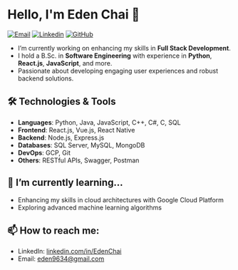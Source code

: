 <!--
### Hi there 👋

**EdenChai/EdenChai** is a ✨ _special_ ✨ repository because its `README.md` (this file) appears on your GitHub profile.

Here are some ideas to get you started:

- 🔭 I’m currently working on ...
- 🌱 I’m currently learning ...
- 👯 I’m looking to collaborate on ...
- 🤔 I’m looking for help with ...
- 💬 Ask me about ...
- 📫 How to reach me: ...
- 😄 Pronouns: ...
- ⚡ Fun fact: ...
-->

# Hello, I'm Eden Chai 👋
<p>
  <a href="mailto:eden9634@gmail.com" target="_blank"><img src="https://img.shields.io/badge/-Gmail-c14438?style=plastic&logo=Gmail&logoColor=white" alt="Email"></a>
  <a href="https://www.linkedin.com/in/edenchai" target="_blank"><img src="https://img.shields.io/badge/LinkedIn-%230077B5.svg?&style=plastic&logo=linkedin&logoColor=white" alt="Linkedin"></a>
  <a href="https://github.com/edenchai/" target="_blank"><img src="https://img.shields.io/badge/-GitHub-181717?style=plastic&logo=github" alt="GitHub"></a>
</p>

- I’m currently working on enhancing my skills in **Full Stack Development**.
- I hold a B.Sc. in **Software Engineering** with experience in **Python**, **React.js**, **JavaScript**, and more.
- Passionate about developing engaging user experiences and robust backend solutions.

## 🛠️ Technologies & Tools
- **Languages**: Python, Java, JavaScript, C++, C#, C, SQL
- **Frontend**: React.js, Vue.js, React Native
- **Backend**: Node.js, Express.js
- **Databases**: SQL Server, MySQL, MongoDB
- **DevOps**: GCP, Git
- **Others**: RESTful APIs, Swagger, Postman

## 🌱 I’m currently learning...
- Enhancing my skills in cloud architectures with Google Cloud Platform
- Exploring advanced machine learning algorithms

<!--
## 👨‍💻 Projects
- **Orthopedic Care Mobile App** *(React Native, JavaScript, MongoDB)*
  - Developed a React Native-based app to enhance orthopedic therapy outcomes. Integrated with Google Fit to collect fitness data. Available on the App Store and Google Play.
- **Pacman Game** *(JavaScript, HTML, CSS)*
  - A fun and interactive Pacman game built using web technologies.
- **Recipes Website** *(Vue.js, Node.js, MySQL)*
  - A full stack website for recipe sharing, featuring RESTful API with Swagger documentation.
- **Shareable Spreadsheet** *(C#)*
  - A concurrent, in-memory spreadsheet application with multi-user access, employing mutexes and semaphores to ensure data integrity.
-->

## 📫 How to reach me:
- LinkedIn: [linkedin.com/in/EdenChai](https://www.linkedin.com/in/edenchai/)
- Email: [eden9634@gmail.com](mailto:eden9634@gmail.com)


<!--![Eden Chai's GitHub stats](https://github-readme-stats.vercel.app/api?username=EdenChai&show_icons=true&theme=radical)-->

